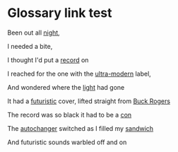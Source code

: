 # Glossary link test

Been out all
[night](mainGlossary.md#night
"&#9998; Night
&nbsp;
Comes after day."),

I needed a bite,

I thought I'd put a [record](mainGlossary.md#record "&#9998; Record
&nbsp;
Really old way of playing recorded music."
)
on

I reached for the one with the
[ultra-modern](mainGlossary.md#ultra-modern "&#9998; Ultra-modern
&nbsp;
Very, very modern indeed."
) label,

And wondered where the [light](mainGlossary.md#light "&#9998; Light
&nbsp;
Lightens things up."
) had gone

It had a [futuristic](mainGlossary.md#futuristic "&#9998; Futuristic
&nbsp;
Looks as if it comes from the future."
) cover, lifted straight from
[Buck Rogers](mainGlossary.md#buck-rogers "&#9998; Buck Rogers
&nbsp;
Guy from the 25th century.")

The record was so black it had to be a
[con](mainGlossary.md#con "&#9998; Con
&nbsp;
Alternative term for hoax or swindle.")

The [autochanger](mainGlossary.md#autochanger "&#9998; Autochanger
&nbsp;
Thing that changes records automatically.")
switched as I filled my [sandwich](mainGlossary.md#sandwich "&#9998; Sandwich
&nbsp;
Convenience food made from bread.")

And futuristic sounds warbled off and on
